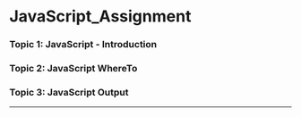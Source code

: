# JavaScript_Assignment

### Topic 1: JavaScript - Introduction

 ### Topic 2: JavaScript WhereTo
 
 ### Topic 3: JavaScript Output
   ------
